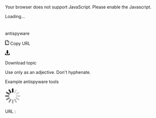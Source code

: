 Your browser does not support JavaScript. Please enable the Javascript.

Loading...

# 

antispyware

![Copy URL](media/antispyware/Copy.png)
Copy URL

![Download](media/antispyware/Download.png)

Download topic

Use only as an adjective. Don't hyphenate. 

Example antispyware tools 

![In progress](media/antispyware/activity-large.gif)

URL :
